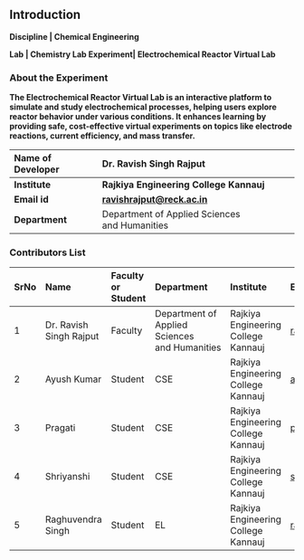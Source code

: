 ## Introduction


<b>Discipline | <b> Chemical Engineering

<b> Lab | <b> Chemistry Lab
<b> Experiment|     <b> Electrochemical Reactor Virtual Lab

### About the Experiment 


The Electrochemical Reactor Virtual Lab is an interactive platform to simulate and study electrochemical processes, helping users explore reactor behavior under various conditions.
It enhances learning by providing safe, cost-effective virtual experiments on topics like electrode reactions, current efficiency, and mass transfer.


<b>Name of Developer | <b> Dr. Ravish Singh Rajput
:--|:--|
<b> Institute | <b>  Rajkiya Engineering College Kannauj
<b> Email id|     <b> ravishrajput@reck.ac.in
<b> Department |  Department of Applied Sciences and Humanities

### Contributors List

SrNo | Name | Faculty or Student | Department| Institute | Email id
:--|:--|:--|:--|:--|:--|
1 | Dr. Ravish Singh Rajput| Faculty | Department of Applied Sciences and Humanities | Rajkiya Engineering College Kannauj | ravishrajput@reck.ac.in
2 | Ayush Kumar | Student | CSE | Rajkiya Engineering College Kannauj | ayush95190@gmail.com
3 | Pragati | Student | CSE | Rajkiya Engineering College Kannauj | pragatibaghel99@gmail.com
4 | Shriyanshi | Student | CSE | Rajkiya Engineering College Kannauj | shriyanshi1712@gmail.com
5 | Raghuvendra Singh | Student | EL | Rajkiya Engineering College Kannauj | raghuvendrasingh1238@gmail.com
